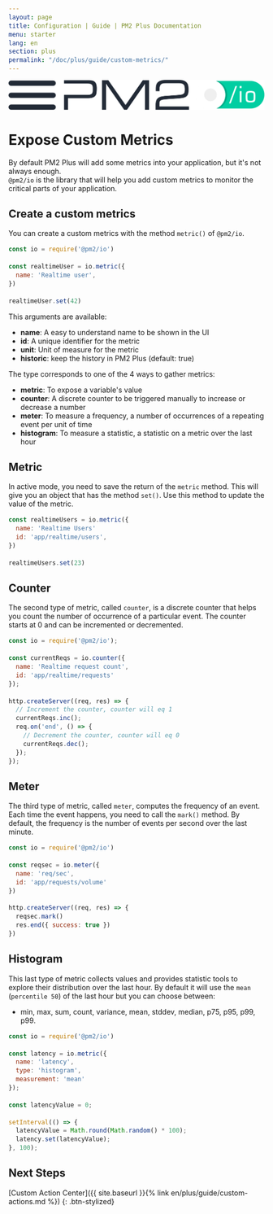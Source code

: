 ```yaml
---
layout: page
title: Configuration | Guide | PM2 Plus Documentation
menu: starter
lang: en
section: plus
permalink: "/doc/plus/guide/custom-metrics/"
---
```


![pm2io](https://raw.githubusercontent.com/keymetrics/branding/master/logos/pm2ioAPM/io-white.png)

# Expose Custom Metrics

By default PM2 Plus will add some metrics into your application, but it's not always enough.
<br/>
`@pm2/io` is the library that will help you add custom metrics to monitor the critical parts of your application.

## Create a custom metrics

You can create a custom metrics with the method `metric()` of `@pm2/io`.

```javascript
const io = require('@pm2/io')

const realtimeUser = io.metric({
  name: 'Realtime user',
})

realtimeUser.set(42)
```

This arguments are available:

- **name**: A easy to understand name to be shown in the UI
- **id**: A unique identifier for the metric
- **unit**: Unit of measure for the metric
- **historic**: keep the history in PM2 Plus (default: true)

The type corresponds to one of the 4 ways to gather metrics:

- **metric**: To expose a variable's value
- **counter**: A discrete counter to be triggered manually to increase or decrease a number
- **meter**: To measure a frequency, a number of occurrences of a repeating event per unit of time
- **histogram**: To measure a statistic, a statistic on a metric over the last hour

## Metric

In active mode, you need to save the return of the `metric` method. This will give you an object that has the method `set()`. Use this method to update the value of the metric.

```javascript
const realtimeUsers = io.metric({
  name: 'Realtime Users'
  id: 'app/realtime/users',
})

realtimeUsers.set(23)
```

## Counter

The second type of metric, called `counter`, is a discrete counter that helps you count the number of occurrence of a particular event. The counter starts at 0 and can be incremented or decremented.

```javascript
const io = require('@pm2/io');

const currentReqs = io.counter({
  name: 'Realtime request count',
  id: 'app/realtime/requests'
});

http.createServer((req, res) => {
  // Increment the counter, counter will eq 1
  currentReqs.inc();
  req.on('end', () => {
    // Decrement the counter, counter will eq 0
    currentReqs.dec();
  });
});
```

## Meter

The third type of metric, called `meter`, computes the frequency of an event. Each time the event happens, you need to call the `mark()` method. By default, the frequency is the number of events per second over the last minute.

```javascript
const io = require('@pm2/io')

const reqsec = io.meter({
  name: 'req/sec',
  id: 'app/requests/volume'
})

http.createServer((req, res) => {
  reqsec.mark()
  res.end({ success: true })
})
```

## Histogram

This last type of metric collects values and provides statistic tools to explore their distribution over the last hour.
By default it will use the `mean` (`percentile 50`) of the last hour but you can choose between: 
- min, max, sum, count, variance, mean, stddev, median, p75, p95, p99, p99.

```javascript
const io = require('@pm2/io')

const latency = io.metric({
  name: 'latency',
  type: 'histogram',
  measurement: 'mean'
});

const latencyValue = 0;

setInterval(() => {
  latencyValue = Math.round(Math.random() * 100);
  latency.set(latencyValue);
}, 100);
```

## Next Steps

[Custom Action Center]({{ site.baseurl }}{% link en/plus/guide/custom-actions.md %})
{: .btn-stylized}
